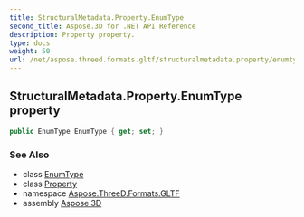 ```yaml
---
title: StructuralMetadata.Property.EnumType
second_title: Aspose.3D for .NET API Reference
description: Property property. 
type: docs
weight: 50
url: /net/aspose.threed.formats.gltf/structuralmetadata.property/enumtype/
---
```

## StructuralMetadata.Property.EnumType property

```csharp
public EnumType EnumType { get; set; }
```

### See Also

* class [EnumType](../../structuralmetadata.enumtype/)
* class [Property](../)
* namespace [Aspose.ThreeD.Formats.GLTF](../../structuralmetadata.property/)
* assembly [Aspose.3D](../../../)


